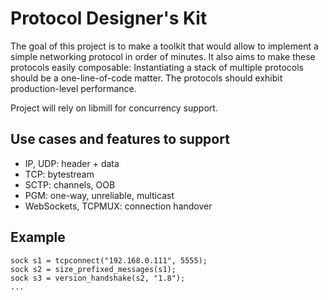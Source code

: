 Protocol Designer's Kit
=======================

The goal of this project is to make a toolkit that would allow to implement
a simple networking protocol in order of minutes. It also aims to make these
protocols easily composable: Instantiating a stack of multiple protocols
should be a one-line-of-code matter. The protocols should exhibit
production-level performance.

Project will rely on libmill for concurrency support.

Use cases and features to support
---------------------------------

* IP, UDP: header + data
* TCP: bytestream
* SCTP: channels, OOB
* PGM: one-way, unreliable, multicast
* WebSockets, TCPMUX: connection handover

Example
-------

```
sock s1 = tcpconnect("192.168.0.111", 5555);
sock s2 = size_prefixed_messages(s1);
sock s3 = version_handshake(s2, "1.8");
...
```
